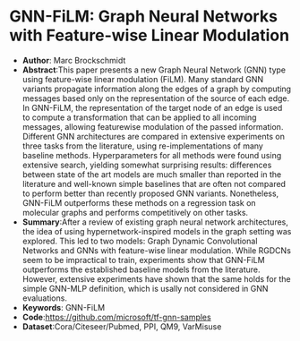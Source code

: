 # GNN-FiLM: Graph Neural Networks with Feature-wise Linear Modulation
* **Author**: Marc Brockschmidt
* **Abstract**:This paper presents a new Graph Neural Network (GNN) type using feature-wise linear modulation (FiLM). Many standard GNN variants propagate information along the edges of a graph by computing messages based only on the representation of the source of each edge. In GNN-FiLM, the representation of the target node of an edge is used to compute a transformation that can be applied to all incoming messages, allowing featurewise modulation of the passed information. Different GNN architectures are compared in extensive experiments on three tasks from the literature, using re-implementations of many baseline methods. Hyperparameters for all methods were found using extensive search, yielding somewhat surprising results: differences between state of the art models are much smaller than reported in the literature and well-known simple baselines that are often not compared to perform better than recently proposed GNN variants. Nonetheless, GNN-FiLM outperforms these methods on a regression task on molecular graphs and performs competitively on other tasks.
* **Summary**:After a review of existing graph neural network architectures, the idea of using hypernetwork-inspired models in the graph setting was explored. This led to two models: Graph Dynamic Convolutional Networks and GNNs with feature-wise linear modulation. While RGDCNs seem to be impractical to train, experiments show that GNN-FiLM outperforms the established baseline models from the literature. However, extensive experiments have shown that the same holds for the simple GNN-MLP definition, which is usally not considered in GNN evaluations.
* **Keywords**: GNN-FiLM
* **Code**:https://github.com/microsoft/tf-gnn-samples
* **Dataset**:Cora/Citeseer/Pubmed, PPI, QM9, VarMisuse